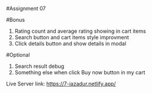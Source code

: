 
#Assignment 07
<!-- 1. First item empty , remove the empty space and showing result 3 cloumn in row -->
<!-- 2. Show picture in every item -->
<!-- 3. Total product count and remove $ -->
<!-- 4. Total price show in My Cart -->
<!-- 5. Exect price show in My Cart -->

#Bonus

1. Rating count and average rating showing in cart items
2. Search button and cart items style improvment
3. Click details button and show details in modal

#Optional 

1. Search result debug
2. Something else when click Buy now button in my cart

Live Server link: https://7-iazadur.netlify.app/